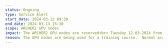 ```yaml
---
status: Ongoing
type: Service Alert
start_date: 2024-03-12 09:30
end_date: 2024-03-13 15:30
scope: ARCHER2 GPU nodes
impact: The ARCHER2 GPU nodes are reserved<br> Tuesday 12-03-2024 from 09&colon;30 to 17&colon;00<br>Wednesday 13-03-2024 from 09&colon;30 to 15&colon;30
reason: The GPU nodes are being used for a training course.  Normal access will be restored at 15&colon;30 on Wednesday when the course ends.
---
```

